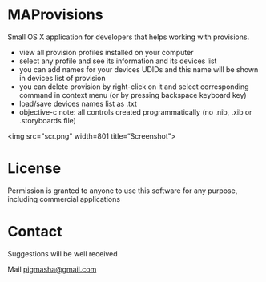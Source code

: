 # MAProvisions
Small OS X application for developers that helps working with provisions.

* view all provision profiles installed on your computer
* select any profile and see its information and its devices list
* you can add names for your devices UDIDs and this name will be shown in devices list of provision
* you can delete provision by right-click on it and select corresponding command in context menu (or by pressing backspace keyboard key)
* load/save devices names list as .txt
* objective-c note: all controls created programmatically (no .nib, .xib or .storyboards file)

<img src="scr.png" width=801 title=“Screenshot">

# License
Permission is granted to anyone to use this software for any purpose, including commercial applications

# Contact
Suggestions will be well received

Mail [pigmasha@gmail.com](mailto:pigmasha@gmail.com)
